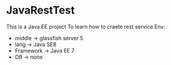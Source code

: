# JavaRestTest
This is a Java EE project To learn how to craete rest service
Env: 
 - middle -> glassfish server 5
 - lang -> Java SE8
 - Framework -> Java EE 7
 - DB -> none
